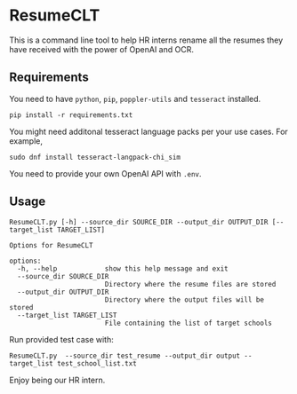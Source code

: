 # ResumeCLT

This is a command line tool to help HR interns rename all the resumes they have received with the power of OpenAI and OCR.

## Requirements

You need to have `python`, `pip`, `poppler-utils` and `tesseract` installed.

```
pip install -r requirements.txt
```

You might need additonal tesseract language packs per your use cases. For example,

```
sudo dnf install tesseract-langpack-chi_sim
```

You need to provide your own OpenAI API with `.env`.

## Usage

```
ResumeCLT.py [-h] --source_dir SOURCE_DIR --output_dir OUTPUT_DIR [--target_list TARGET_LIST]

Options for ResumeCLT

options:
  -h, --help            show this help message and exit
  --source_dir SOURCE_DIR
                        Directory where the resume files are stored
  --output_dir OUTPUT_DIR
                        Directory where the output files will be stored
  --target_list TARGET_LIST
                        File containing the list of target schools
```

Run provided test case with:

```
ResumeCLT.py  --source_dir test_resume --output_dir output --target_list test_school_list.txt
```

Enjoy being our HR intern.